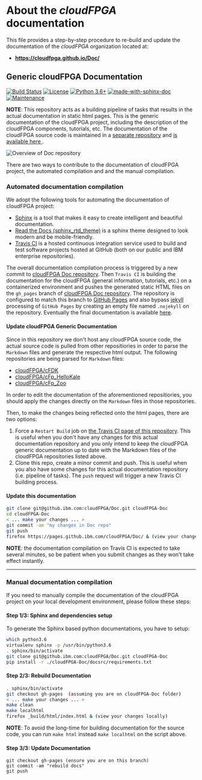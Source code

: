 # About the _cloudFPGA_ documentation
This file provides a step-by-step procedure to re-build and update the documentation of the 
_cloudFPGA_ organization located at:
 * **https://cloudfpga.github.io/Doc/**


## Generic cloudFPGA Documentation

[![Build Status](https://travis.ibm.com/cloudFPGA/Doc.svg?token=8sgWzx3xuqu53CzFUy8K&branch=master)](https://travis.ibm.com/cloudFPGA/Doc)  [![License](https://img.shields.io/badge/License-Apache%202.0-blue.svg)](https://opensource.org/licenses/Apache-2.0) [![Python 3.6+](https://img.shields.io/badge/python-3.6+-blue.svg)](https://www.python.org/downloads/release/python-360/) [![made-with-sphinx-doc](https://img.shields.io/badge/Made%20with-Sphinx-1f425f.svg)](https://www.sphinx-doc.org/) [![Maintenance](https://img.shields.io/badge/Maintained%3F-yes-green.svg)](https://github.ibm.com/cloudFPGA/Doc/pulse)

**NOTE**: This repository acts as a building pipeline of tasks that results in the actual documentation in static
html pages. This is the generic documentation of the cloudFPGA project, including the description of the cloudFPGA 
components, tutorials, etc. The documentation of the cloudFPGA source code is maintained in a 
[separate repository](https://github.com/cloudFPGA/Dox/) and 
[is available here ](https://cloudfpga.github.io/Dox/).


![Overview of Doc repository](https://github.ibm.com/cloudFPGA/Doc/blob/master/docsrc/images/doc_repo_overview.png?raw=true)


There are two ways to contribute to the documentation of cloudFPGA project, the automated compilation and and the manual compilation.

### Automated documentation compilation

We adopt the following tools for automating the documentation of cloudFPGA project:
* [Sphinx](https://www.sphinx-doc.org/en/master/) is a tool that makes it easy to create intelligent and beautiful documentation.
* [Read the Docs (sphinx_rtd_theme)](https://readthedocs.org/) is a sphinx theme designed to look modern and be mobile-friendly.
* [Travis CI](https://travis-ci.org/) is a hosted continuous integration service used to build and test software projects hosted at GitHub (both on our public and IBM enterprise repositories).

The overall documentation compilation process is triggered by a new commit to 
[cloudFPGA Doc repository](https://github.ibm.com/cloudFPGA/Doc). Then `Travis CI` is building the documentation 
for the cloudFPGA (general information, tutorials, etc.) on a containerized environment and pushes the generated 
static HTML files on the `gh_pages` branch of [cloudFPGA Doc repository](https://github.ibm.com/cloudFPGA/Doc). 
The repository is configured to match this branch to 
[GitHub Pages](https://help.github.com/en/github/working-with-github-pages/getting-started-with-github-pages) and 
also bypass [jekyll](https://jekyllrb.com/) processing of `GitHub Pages` by creating an empty file named `.nojekyll` 
on the repository. Eventually the final documentation is available [here](https://pages.github.ibm.com/cloudFPGA/Doc/).

#### Update cloudFPGA Generic Documentation
Since in this repository we don't host any cloudFPGA source code, the actual source code is pulled from 
other repositiories in order to parse the `Markdown` files and generate the respective html output.
The following repositories are being parsed for `Markdown` files:

* [cloudFPGA/cFDK](https://github.com/cloudFPGA/cFDK)
* [cloudFPGA/cFp_HelloKale](https://github.com/cloudFPGA/cFp_HelloKale)
* [cloudFPGA/cFp_Zoo](https://github.com/cloudFPGA/cFp_Zoo)

In order to edit the documentation of the aforementioned repositiories, you should apply the changes 
directly on the `Markdown` files in those repositories.

Then, to make the changes being reflected onto the html pages, there are two options:
1. Force a `Restart Build` job on [the Travis CI page of this repository](https://travis.ibm.com/cloudFPGA/Doc). This is useful when you don't have any changes for this actual documentation repository and you only intend to keep the cloudFPGA generic documentation up to date with the Markdown files of the cloudFPGA repositories listed above.
2. Clone this repo, create a minor commit and push. This is useful when you also have some changes for this actual documentation repository (i.e. pipeline of tasks). The `push` request will trigger a new Travis CI building process.

#### Update this documentation
```bash
git clone git@github.ibm.com:cloudFPGA/Doc.git cloudFPGA-Doc
cd cloudFPGA-Doc
< ... make your changes ... >
git commit -am "my changes in Doc repo"
git push
firefox https://pages.github.ibm.com/cloudFPGA/Doc/ & (view your changes)
```

**NOTE**: the documentation compilation on Travis CI is expected to take several minutes, so be patient when you submit changes as they won't take effect instantly.

***

### Manual documentation compilation
If you need to manually compile the documentation of the cloudFPGA project on your local development environment, please follow these steps:

#### Step 1/3: Sphinx and dependencies setup

To generate the Sphinx based python documentations, you have to setup:
```bash
which python3.6
virtualenv sphinx -p /usr/bin/python3.6
. sphinx/bin/activate
git clone git@github.ibm.com:cloudFPGA/Doc.git cloudFPGA-Doc
pip install -r ./cloudFPGA-Doc/docsrc/requirements.txt
```
#### Step 2/3: Rebuild Documentation

```bash
. sphinx/bin/activate
git checkout gh-pages  (assuming you are on cloudFPGA-Doc folder)
< ... make your changes ... >
make clean
make localhtml
firefox _build/html/index.html & (view your changes locally)
```

**NOTE**: To avoid the long-time for building documentation for the source code, you can run `make html` 
instead `make localhtml` on the script above.

#### Step 3/3: Update Documentation

```
git checkout gh-pages (ensure you are on this branch)
git commit -am "rebuild docs"
git push
```
